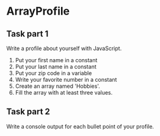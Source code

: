 # ArrayProfile

## Task part 1
Write a profile about yourself with JavaScript.
1. Put your first name in a constant
2. Put your last name in a constant
3. Put your zip code in a variable
4. Write your favorite number in a constant
5. Create an array named 'Hobbies'.
6. Fill the array with at least three values.

## Task part 2
Write a console output for each bullet point of your profile.
